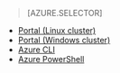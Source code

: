 > [AZURE.SELECTOR]
- [Portal (Linux cluster)](/documentation/articles/hdinsight-administer-use-portal-linux)
- [Portal (Windows cluster)](/documentation/articles/hdinsight-administer-use-management-portal)
- [Azure CLI](/documentation/articles/hdinsight-administer-use-command-line)
- [Azure PowerShell](/documentation/articles/hdinsight-administer-use-powershell)

<!---HONumber=74-->
